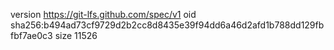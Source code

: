 version https://git-lfs.github.com/spec/v1
oid sha256:b494ad73cf9729d2b2cc8d8435e39f94dd6a46d2afd1b788dd129fbfbf7ae0c3
size 11526
